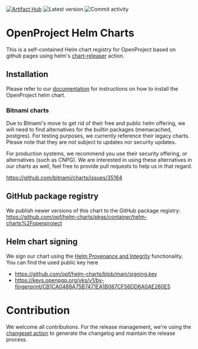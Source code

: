 [![Artifact Hub](https://img.shields.io/endpoint?url=https://artifacthub.io/badge/repository/openproject-helm-charts)](https://artifacthub.io/packages/search?repo=openproject-helm-charts)
![Latest version](https://img.shields.io/github/v/release/opf/helm-charts)
![Commit activity](https://img.shields.io/github/commit-activity/m/opf/helm-charts)

# OpenProject Helm Charts

This is a self-contained Helm chart registry for OpenProject based on github pages
using helm's [chart-releaser](https://github.com/helm/chart-releaser-action) action.



## Installation

Please refer to our [documentation](https://www.openproject.org/docs/installation-and-operations/installation/helm-chart/) for instructions on how to install the OpenProject helm chart.

### Bitnami charts

Due to Bitnami's move to get rid of their free and public helm offering, we will need to find alternatives for the builtin packages (memacached, postgres). For testing purposes, we currently reference their legacy charts. Please note that they are not subject to updates nor security updates.

For production systems, we recommend you use their security offering, or alternatives (such as CNPG). We are interested in using these alternatives in our charts as well, feel free to provide pull requests to help us in that regard.


https://github.com/bitnami/charts/issues/35164

## GitHub package registry

We publish newer versions of this chart to the GitHub package registry: https://github.com/opf/helm-charts/pkgs/container/helm-charts%2Fopenproject


## Helm chart signing

We sign our chart using the [Helm Provenance and Integrity](https://helm.sh/docs/topics/provenance/) functionality. You can find the used public key here

-  https://github.com/opf/helm-charts/blob/main/signing.key 
- https://keys.openpgp.org/vks/v1/by-fingerprint/CB1CA0488A75B7471EA1B087CF56DD6A0AE260E5

# Contribution

We welcome all contributions. For the release management, we're using the [changeset action](https://github.com/changesets/action) to generate the changelog and maintain the release process.